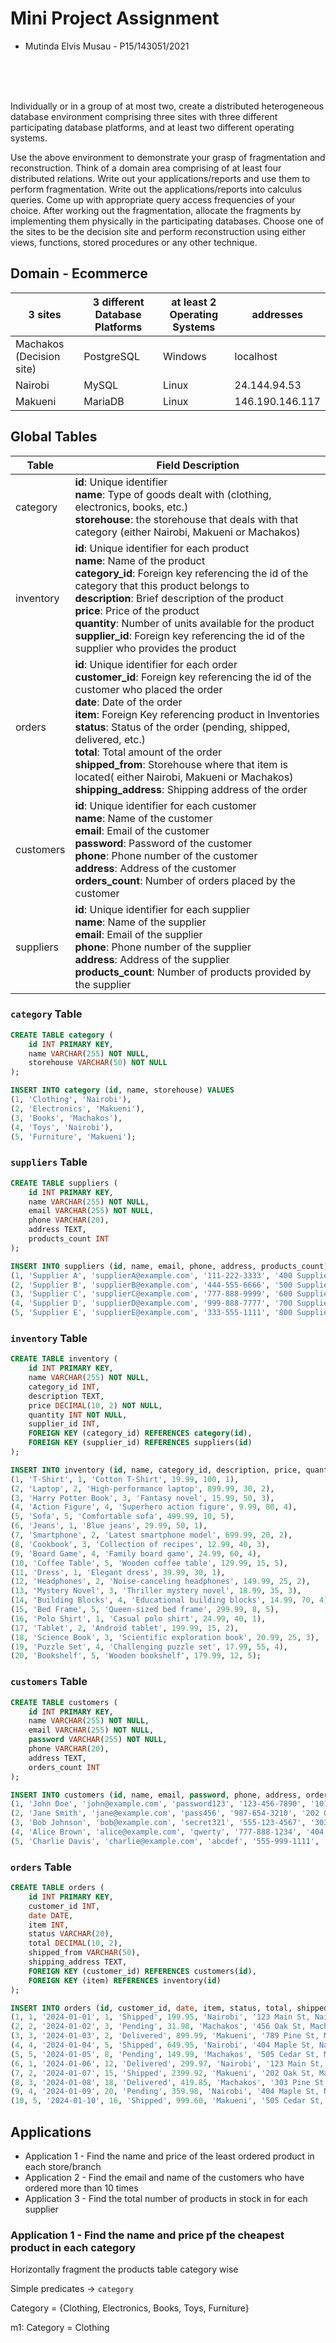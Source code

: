 # Mini Project Assignment
- Mutinda Elvis Musau - P15/143051/2021

<br />


<br />
<br />


Individually or in a group of at most two, create a distributed heterogeneous database environment comprising three sites with three different participating database platforms, and at least two different operating systems.

Use the above environment to demonstrate your grasp of fragmentation and reconstruction. Think of a domain area comprising of at least four distributed relations. Write out your applications/reports and use them to perform fragmentation. Write out the applications/reports into calculus queries. Come up with appropriate query access frequencies of your choice. After working out the fragmentation, allocate the fragments by implementing them physically in the participating databases. Choose one of the sites to be the decision site and perform reconstruction using either views, functions, stored procedures or any other technique.

## Domain - Ecommerce



| 3 sites | 3 different Database Platforms | at least 2 Operating Systems | addresses |
| --- | --- | --- | --- |
| Machakos (Decision site) | PostgreSQL | Windows | localhost |
| Nairobi  | MySQL | Linux | 24.144.94.53 |
| Makueni | MariaDB | Linux | 146.190.146.117 |


## Global Tables

| Table | Field Description |
| --- | --- |
| category | **id**: Unique identifier<br>**name**: Type of goods dealt with (clothing, electronics, books, etc.)<br> **storehouse**: the storehouse that deals with that category (either Nairobi, Makueni or Machakos)|
| inventory | **id**: Unique identifier for each product<br>**name**: Name of the product<br>**category_id**: Foreign key referencing the id of the category that this product belongs to <br>**description**: Brief description of the product<br>**price**: Price of the product<br>**quantity**: Number of units available for the product<br>**supplier\_id**: Foreign key referencing the id of the supplier who provides the product |
| orders | **id**: Unique identifier for each order<br>**customer\_id**: Foreign key referencing the id of the customer who placed the order<br>**date**: Date of the order<br>**item**: Foreign Key referencing product in Inventories<br>**status**: Status of the order (pending, shipped, delivered, etc.)<br>**total**: Total amount of the order<br>**shipped\_from**: Storehouse where that item is located( either Nairobi, Makueni or Machakos)<br>**shipping\_address**: Shipping address of the order |
| customers | **id**: Unique identifier for each customer<br>**name**: Name of the customer<br>**email**: Email of the customer<br>**password**: Password of the customer<br>**phone**: Phone number of the customer<br>**address**: Address of the customer<br>**orders\_count**: Number of orders placed by the customer |
| suppliers | **id**: Unique identifier for each supplier<br>**name**: Name of the supplier<br>**email**: Email of the supplier<br>**phone**: Phone number of the supplier<br>**address**: Address of the supplier<br>**products\_count**: Number of products provided by the supplier |

### `category` Table


```sql
CREATE TABLE category (
    id INT PRIMARY KEY,
    name VARCHAR(255) NOT NULL,
    storehouse VARCHAR(50) NOT NULL
);

INSERT INTO category (id, name, storehouse) VALUES
(1, 'Clothing', 'Nairobi'),
(2, 'Electronics', 'Makueni'),
(3, 'Books', 'Machakos'),
(4, 'Toys', 'Nairobi'),
(5, 'Furniture', 'Makueni');
```

### `suppliers` Table


```sql
CREATE TABLE suppliers (
    id INT PRIMARY KEY,
    name VARCHAR(255) NOT NULL,
    email VARCHAR(255) NOT NULL,
    phone VARCHAR(20),
    address TEXT,
    products_count INT
);

INSERT INTO suppliers (id, name, email, phone, address, products_count) VALUES
(1, 'Supplier A', 'supplierA@example.com', '111-222-3333', '400 Supplier St', 5),
(2, 'Supplier B', 'supplierB@example.com', '444-555-6666', '500 Supplier St', 3),
(3, 'Supplier C', 'supplierC@example.com', '777-888-9999', '600 Supplier St', 7),
(4, 'Supplier D', 'supplierD@example.com', '999-888-7777', '700 Supplier St', 10),
(5, 'Supplier E', 'supplierE@example.com', '333-555-1111', '800 Supplier St', 8);
```

### `inventory` Table


```sql
CREATE TABLE inventory (
    id INT PRIMARY KEY,
    name VARCHAR(255) NOT NULL,
    category_id INT,
    description TEXT,
    price DECIMAL(10, 2) NOT NULL,
    quantity INT NOT NULL,
    supplier_id INT,
    FOREIGN KEY (category_id) REFERENCES category(id),
    FOREIGN KEY (supplier_id) REFERENCES suppliers(id)
);

INSERT INTO inventory (id, name, category_id, description, price, quantity, supplier_id) VALUES
(1, 'T-Shirt', 1, 'Cotton T-Shirt', 19.99, 100, 1),
(2, 'Laptop', 2, 'High-performance laptop', 899.99, 30, 2),
(3, 'Harry Potter Book', 3, 'Fantasy novel', 15.99, 50, 3),
(4, 'Action Figure', 4, 'Superhero action figure', 9.99, 80, 4),
(5, 'Sofa', 5, 'Comfortable sofa', 499.99, 10, 5),
(6, 'Jeans', 1, 'Blue jeans', 29.99, 50, 1),
(7, 'Smartphone', 2, 'Latest smartphone model', 699.99, 20, 2),
(8, 'Cookbook', 3, 'Collection of recipes', 12.99, 40, 3),
(9, 'Board Game', 4, 'Family board game', 24.99, 60, 4),
(10, 'Coffee Table', 5, 'Wooden coffee table', 129.99, 15, 5),
(11, 'Dress', 1, 'Elegant dress', 39.99, 30, 1),
(12, 'Headphones', 2, 'Noise-canceling headphones', 149.99, 25, 2),
(13, 'Mystery Novel', 3, 'Thriller mystery novel', 18.99, 35, 3),
(14, 'Building Blocks', 4, 'Educational building blocks', 14.99, 70, 4),
(15, 'Bed Frame', 5, 'Queen-sized bed frame', 299.99, 8, 5),
(16, 'Polo Shirt', 1, 'Casual polo shirt', 24.99, 40, 1),
(17, 'Tablet', 2, 'Android tablet', 199.99, 15, 2),
(18, 'Science Book', 3, 'Scientific exploration book', 20.99, 25, 3),
(19, 'Puzzle Set', 4, 'Challenging puzzle set', 17.99, 55, 4),
(20, 'Bookshelf', 5, 'Wooden bookshelf', 179.99, 12, 5);
```

### `customers` Table


```sql
CREATE TABLE customers (
    id INT PRIMARY KEY,
    name VARCHAR(255) NOT NULL,
    email VARCHAR(255) NOT NULL,
    password VARCHAR(255) NOT NULL,
    phone VARCHAR(20),
    address TEXT,
    orders_count INT
);

INSERT INTO customers (id, name, email, password, phone, address, orders_count) VALUES
(1, 'John Doe', 'john@example.com', 'password123', '123-456-7890', '101 Main St', 2),
(2, 'Jane Smith', 'jane@example.com', 'pass456', '987-654-3210', '202 Oak St', 1),
(3, 'Bob Johnson', 'bob@example.com', 'secret321', '555-123-4567', '303 Pine St', 3),
(4, 'Alice Brown', 'alice@example.com', 'qwerty', '777-888-1234', '404 Maple St', 2),
(5, 'Charlie Davis', 'charlie@example.com', 'abcdef', '555-999-1111', '505 Cedar St', 4);
```

### `orders` Table


```sql
CREATE TABLE orders (
    id INT PRIMARY KEY,
    customer_id INT,
    date DATE,
    item INT,
    status VARCHAR(20),
    total DECIMAL(10, 2),
    shipped_from VARCHAR(50),
    shipping_address TEXT,
    FOREIGN KEY (customer_id) REFERENCES customers(id),
    FOREIGN KEY (item) REFERENCES inventory(id)
);

INSERT INTO orders (id, customer_id, date, item, status, total, shipped_from, shipping_address) VALUES
(1, 1, '2024-01-01', 1, 'Shipped', 199.95, 'Nairobi', '123 Main St, Nairobi'),
(2, 2, '2024-01-02', 3, 'Pending', 31.98, 'Machakos', '456 Oak St, Machakos'),
(3, 3, '2024-01-03', 2, 'Delivered', 899.99, 'Makueni', '789 Pine St, Makueni'),
(4, 4, '2024-01-04', 5, 'Shipped', 649.95, 'Nairobi', '404 Maple St, Nairobi'),
(5, 5, '2024-01-05', 8, 'Pending', 149.99, 'Machakos', '505 Cedar St, Machakos'),
(6, 1, '2024-01-06', 12, 'Delivered', 299.97, 'Nairobi', '123 Main St, Nairobi'),
(7, 2, '2024-01-07', 15, 'Shipped', 2399.92, 'Makueni', '202 Oak St, Makueni'),
(8, 3, '2024-01-08', 18, 'Delivered', 419.85, 'Machakos', '303 Pine St, Machakos'),
(9, 4, '2024-01-09', 20, 'Pending', 359.98, 'Nairobi', '404 Maple St, Nairobi'),
(10, 5, '2024-01-10', 16, 'Shipped', 999.60, 'Makueni', '505 Cedar St, Makueni');
```

## Applications

- Application 1 - Find the name and price of the least ordered product in each store/branch
- Application 2 - Find the email and name of the customers who have ordered more than 10 times
- Application 3 - Find the total number of products in stock in for each supplier

### Application 1 - Find the name and price pf the cheapest product in each category

Horizontally fragment the products table category wise

Simple predicates → `category`

Category = {Clothing, Electronics, Books, Toys, Furniture}

m1: Category = Clothing <br>
